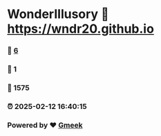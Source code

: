 # WonderIllusory :link: https://wndr20.github.io 
### :page_facing_up: [6](https://wndr20.github.io/tag.html) 
### :speech_balloon: 1 
### :hibiscus: 1575 
### :alarm_clock: 2025-02-12 16:40:15 
### Powered by :heart: [Gmeek](https://github.com/Meekdai/Gmeek)
